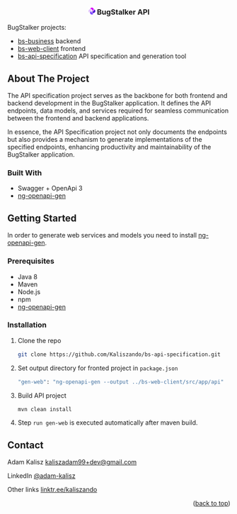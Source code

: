 <!-- PROJECT LOGO -->
<div align="center">
<h3><img src="https://github.com/Kaliszando/bs-web-client/blob/main/src/assets/img/favicon-16x16.png" alt="Logo" width="16" height="16"> BugStalker API</h3>
</div>

BugStalker projects:
* [bs-business](https://github.com/Kaliszando/bs-business) backend
* [bs-web-client](https://github.com/Kaliszando/bs-web-client) frontend
* [bs-api-specification](https://github.com/Kaliszando/bs-api-specification) API specification and generation tool

<!-- ABOUT THE PROJECT -->
## About The Project

The API specification project serves as the backbone for both frontend and backend development in the BugStalker application.
It defines the API endpoints, data models, and services required for seamless communication between 
the frontend and backend applications.

In essence, the API Specification project not only documents the endpoints but also provides a mechanism 
to generate implementations of the specified endpoints,
enhancing productivity and maintainability of the BugStalker application.

### Built With

- Swagger + OpenApi 3
- [ng-openapi-gen](https://github.com/cyclosproject/ng-openapi-gen)

<!-- GETTING STARTED -->
## Getting Started

In order to generate web services and models you need to install [ng-openapi-gen](https://github.com/cyclosproject/ng-openapi-gen).

### Prerequisites

- Java 8
- Maven
- Node.js
- npm
- [ng-openapi-gen](https://github.com/cyclosproject/ng-openapi-gen)

### Installation

1. Clone the repo
   ```sh
   git clone https://github.com/Kaliszando/bs-api-specification.git
   ```
2. Set output directory for fronted project in `package.json`
   ```sh
   "gen-web": "ng-openapi-gen --output ../bs-web-client/src/app/api"
   ```
3. Build API project
   ```sh
   mvn clean install
   ```
4. Step `run gen-web` is executed automatically after maven build.


<!-- CONTACT -->
## Contact

Adam Kalisz kaliszadam99+dev@gmail.com

LinkedIn [@adam-kalisz](https://www.linkedin.com/in/adam-kalisz/)

Other links [linktr.ee/kaliszando](https://linktr.ee/kaliszando)

<p align="right">(<a href="#-bugstalker-api">back to top</a>)</p>
